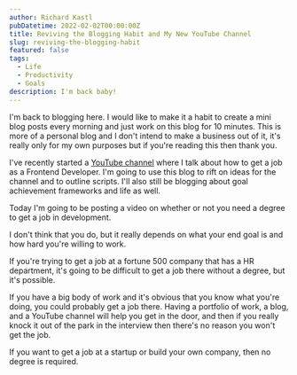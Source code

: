 ```yaml
---
author: Richard Kastl
pubDatetime: 2022-02-02T00:00:00Z
title: Reviving the Blogging Habit and My New YouTube Channel
slug: reviving-the-blogging-habit
featured: false
tags:
  - Life
  - Productivity
  - Goals
description: I'm back baby!
---
```


I'm back to blogging here. I would like to make it a habit to create a mini blog posts every morning and just work on this blog for 10 minutes. This is more of a personal blog and I don't intend to make a business out of it, it's really only for my own purposes but if you're reading this then thank you.

I've recently started a [YouTube channel](https://www.youtube.com/channel/UC5TxD9smqJn-hrhvsrfTecQ) where I talk about how to get a job as a Frontend Developer. I'm going to use this blog to rift on ideas for the channel and to outline scripts. I'll also still be blogging about goal achievement frameworks and life as well.

Today I'm going to be posting a video on whether or not you need a degree to get a job in development.

I don't think that you do, but it really depends on what your end goal is and how hard you're willing to work.

If you're trying to get a job at a fortune 500 company that has a HR department, it's going to be difficult to get a job there without a degree, but it's possible.

If you have a big body of work and it's obvious that you know what you're doing, you could probably get a job there. Having a portfolio of work, a blog, and a YouTube channel will help you get in the door, and then if you really knock it out of the park in the interview then there's no reason you won't get the job.

If you want to get a job at a startup or build your own company, then no degree is required.
